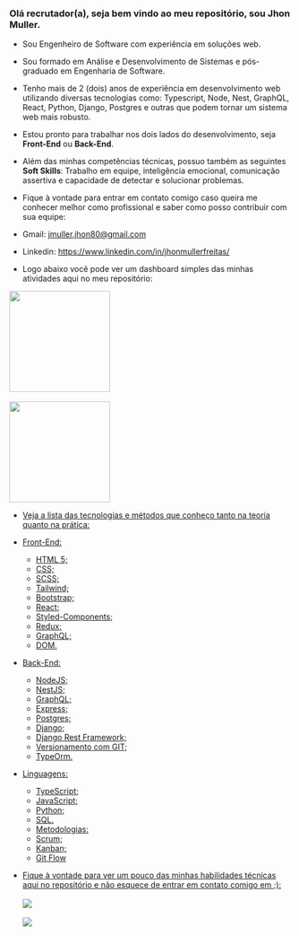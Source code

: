 ### Olá recrutador(a), seja bem vindo ao meu repositório, sou Jhon Muller.

- Sou Engenheiro de Software com experiência em soluções web.
- Sou formado em Análise e Desenvolvimento de Sistemas e pós-graduado em Engenharia de Software.
- Tenho mais de 2 (dois) anos de experiência em desenvolvimento web utilizando diversas tecnologias como: Typescript, Node, Nest, GraphQL, React, Python, Django, Postgres e outras que podem tornar um sistema web mais robusto.
- Estou pronto para trabalhar nos dois lados do desenvolvimento, seja <b>Front-End</b> ou <b>Back-End</b>.
- Além das minhas competências técnicas, possuo também as seguintes <b>Soft Skills</b>: Trabalho em equipe, inteligência emocional, comunicação assertiva e capacidade de detectar e solucionar problemas.
- Fique à vontade para entrar em contato comigo caso queira me conhecer melhor como profissional e saber como posso contribuir com sua equipe:
- Gmail: jmuller.jhon80@gmail.com
- Linkedin: https://www.linkedin.com/in/jhonmullerfreitas/

- Logo abaixo você pode ver um dashboard simples das minhas atividades aqui no meu repositório:
<div align="left">
  <a href="https://github.com/jhonmullerfreitas">
  <img height="180em" src="https://github-readme-stats.vercel.app/api?username=jhonmullerfreitas&show_icons=true&theme=dark&include_all_commits=true&count_private=true"/>
  <br></br>
  <img height="180em" src="https://github-readme-stats.vercel.app/api/top-langs/?username=jhonmullerfreitas&layout=compact&langs_count=7&theme=dark"/>
</div>


- Veja a lista das tecnologias e métodos que conheço tanto na teoria quanto na prática:
  
- Front-End:
  <ul>
    <li>HTML 5;</li>
    <li>CSS;</li>
    <li>SCSS;</li>
    <li>Tailwind;</li>
    <li>Bootstrap;</li>
    <li>React;</li>
    <li>Styled-Components;</li>
    <li>Redux;</li>
    <li>GraphQL;</li>
    <li>DOM.</li>
  </ul>


- Back-End:
  <ul>
    <li>NodeJS;</li>
    <li>NestJS;</li>
    <li>GraphQL;</li>
    <li>Express;</li>
    <li>Postgres;</li>
    <li>Django;</li>
    <li>Django Rest Framework;</li>
    <li>Versionamento com GIT;</li>
    <li>TypeOrm.</li>
  </ul>

- Linguagens:
  <ul>
    <li>TypeScript;</li>
    <li>JavaScript;</li>
    <li>Python;</li>
    <li>SQL.</li>
  </ul>
  
  - Metodologias:
  <ul>
    <li>Scrum;</li>
    <li>Kanban;</li>
    <li>Git Flow</li>
  </ul>

  
- Fique à vontade para ver um pouco das minhas habilidades técnicas aqui no repositório e não esquece de entrar em contato comigo em ;):
  <br></br>
  <a href = "mailto:jmuller.jhon80@gmail.com"><img src="https://img.shields.io/badge/-Gmail-%23333?style=for-the-badge&logo=gmail&logoColor=white" target="_blank"></a>
  <br></br>
  <a href="https://www.linkedin.com/in/jhonmullerfreitas/" target="_blank"><img src="https://img.shields.io/badge/-LinkedIn-%230077B5?style=for-the-badge&logo=linkedin&logoColor=white" target="_blank"></a> 
 
